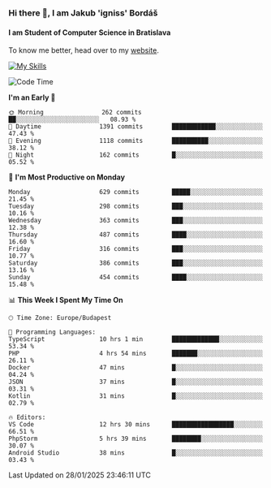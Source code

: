 ### Hi there 👋, I am Jakub 'igniss' Bordáš

#### I am Student of Computer Science in Bratislava
To know me better, head over to my [website](https://bordas.sk).

[![My Skills](https://skillicons.dev/icons?i=js,typescript,html,css,figma,svelte,vue,next,postgresql,nest,express,nodejs)](https://bordas.sk)


<!--START_SECTION:waka-->
![Code Time](http://img.shields.io/badge/Code%20Time-1%2C665%20hrs%2013%20mins-blue)

**I'm an Early 🐤** 

```text
🌞 Morning                262 commits         ██░░░░░░░░░░░░░░░░░░░░░░░   08.93 % 
🌆 Daytime                1391 commits        ████████████░░░░░░░░░░░░░   47.43 % 
🌃 Evening                1118 commits        ██████████░░░░░░░░░░░░░░░   38.12 % 
🌙 Night                  162 commits         █░░░░░░░░░░░░░░░░░░░░░░░░   05.52 % 
```
📅 **I'm Most Productive on Monday** 

```text
Monday                   629 commits         █████░░░░░░░░░░░░░░░░░░░░   21.45 % 
Tuesday                  298 commits         ███░░░░░░░░░░░░░░░░░░░░░░   10.16 % 
Wednesday                363 commits         ███░░░░░░░░░░░░░░░░░░░░░░   12.38 % 
Thursday                 487 commits         ████░░░░░░░░░░░░░░░░░░░░░   16.60 % 
Friday                   316 commits         ███░░░░░░░░░░░░░░░░░░░░░░   10.77 % 
Saturday                 386 commits         ███░░░░░░░░░░░░░░░░░░░░░░   13.16 % 
Sunday                   454 commits         ████░░░░░░░░░░░░░░░░░░░░░   15.48 % 
```


📊 **This Week I Spent My Time On** 

```text
🕑︎ Time Zone: Europe/Budapest

💬 Programming Languages: 
TypeScript               10 hrs 1 min        █████████████░░░░░░░░░░░░   53.34 % 
PHP                      4 hrs 54 mins       ███████░░░░░░░░░░░░░░░░░░   26.11 % 
Docker                   47 mins             █░░░░░░░░░░░░░░░░░░░░░░░░   04.24 % 
JSON                     37 mins             █░░░░░░░░░░░░░░░░░░░░░░░░   03.31 % 
Kotlin                   31 mins             █░░░░░░░░░░░░░░░░░░░░░░░░   02.79 % 

🔥 Editors: 
VS Code                  12 hrs 30 mins      █████████████████░░░░░░░░   66.51 % 
PhpStorm                 5 hrs 39 mins       ████████░░░░░░░░░░░░░░░░░   30.07 % 
Android Studio           38 mins             █░░░░░░░░░░░░░░░░░░░░░░░░   03.43 % 
```


 Last Updated on 28/01/2025 23:46:11 UTC
<!--END_SECTION:waka-->
